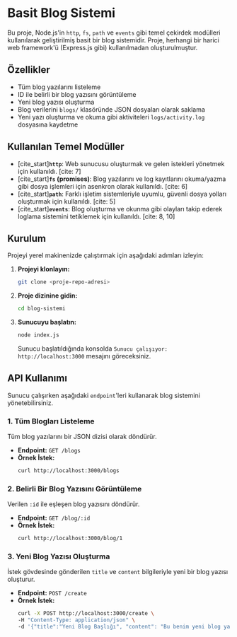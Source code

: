 # Basit Blog Sistemi

Bu proje, Node.js'in `http`, `fs`, `path` ve `events` gibi temel çekirdek modülleri kullanılarak geliştirilmiş basit bir blog sistemidir. Proje, herhangi bir harici web framework'ü (Express.js gibi) kullanılmadan oluşturulmuştur.

## Özellikler

* Tüm blog yazılarını listeleme
* ID ile belirli bir blog yazısını görüntüleme
* Yeni blog yazısı oluşturma
* Blog verilerini `blogs/` klasöründe JSON dosyaları olarak saklama
* Yeni yazı oluşturma ve okuma gibi aktiviteleri `logs/activity.log` dosyasına kaydetme

## Kullanılan Temel Modüller

* [cite_start]**`http`**: Web sunucusu oluşturmak ve gelen istekleri yönetmek için kullanıldı. [cite: 7]
* [cite_start]**`fs` (promises)**: Blog yazılarını ve log kayıtlarını okuma/yazma gibi dosya işlemleri için asenkron olarak kullanıldı. [cite: 6]
* [cite_start]**`path`**: Farklı işletim sistemleriyle uyumlu, güvenli dosya yolları oluşturmak için kullanıldı. [cite: 5]
* [cite_start]**`events`**: Blog oluşturma ve okunma gibi olayları takip ederek loglama sistemini tetiklemek için kullanıldı. [cite: 8, 10]

## Kurulum

Projeyi yerel makinenizde çalıştırmak için aşağıdaki adımları izleyin:

1.  **Projeyi klonlayın:**
    ```bash
    git clone <proje-repo-adresi>
    ```

2.  **Proje dizinine gidin:**
    ```bash
    cd blog-sistemi
    ```

3.  **Sunucuyu başlatın:**
    ```bash
    node index.js
    ```
    Sunucu başlatıldığında konsolda `Sunucu çalışıyor: http://localhost:3000` mesajını göreceksiniz.

## API Kullanımı

Sunucu çalışırken aşağıdaki `endpoint`'leri kullanarak blog sistemini yönetebilirsiniz.

### 1. Tüm Blogları Listeleme

Tüm blog yazılarını bir JSON dizisi olarak döndürür.

* **Endpoint:** `GET /blogs`
* **Örnek İstek:**
    ```bash
    curl http://localhost:3000/blogs
    ```

### 2. Belirli Bir Blog Yazısını Görüntüleme

Verilen `:id` ile eşleşen blog yazısını döndürür.

* **Endpoint:** `GET /blog/:id`
* **Örnek İstek:**
    ```bash
    curl http://localhost:3000/blog/1
    ```

### 3. Yeni Blog Yazısı Oluşturma

İstek gövdesinde gönderilen `title` ve `content` bilgileriyle yeni bir blog yazısı oluşturur.

* **Endpoint:** `POST /create`
* **Örnek İstek:**
    ```bash
    curl -X POST http://localhost:3000/create \
    -H "Content-Type: application/json" \
    -d '{"title":"Yeni Blog Başlığı", "content": "Bu benim yeni blog yazımın içeriğidir."}'
    ```